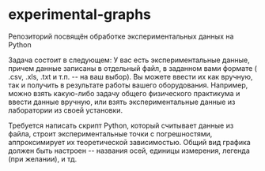 # experimental-graphs
Репозиторий посвящён обработке экспериментальных данных на Python

Задача состоит в следующем:
У вас есть экспериментальные данные, причем данные записаны в отдельный файл,
в заданном вами формате ( .csv, .xls, .txt и т.п.
-- на ваш выбор). Вы можете ввести их как вручную, так и получить в результате работы вашего оборудования.
Например, можно взять какую-либо задачу общего физического практикума и ввести данные вручную, 
или взять экспериментальные данные из лаборатории из своей установки.

Требуется написать скрипт Python, который считывает данные из файла, строит экспериментальные точки с
погрешностями, аппроксимирует их теоретической зависимостью. Общий вид графика должен быть настроен
-- названия осей, единицы измерения, легенда (при желании), и тд. 
